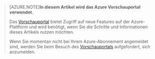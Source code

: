 
> [AZURE.NOTE]**In diesem Artikel wird das Azure Vorschauportal verwendet.**
> 
> Das [Vorschauportal](https://portal.azure.com/) bietet Zugriff auf neue Features auf der Azure-Plattform und wird benötigt, wenn Sie die Schritte und Informationen dieses Artikels nutzen möchten.
> 
> Wenn Sie momentan nicht bei Ihrem Azure-Abonnement angemeldet sind, werden Sie beim Besuch des [Vorschauportals](https://portal.azure.com/) aufgefordert, sich anzumelden.

<!---HONumber=Oct15_HO3-->